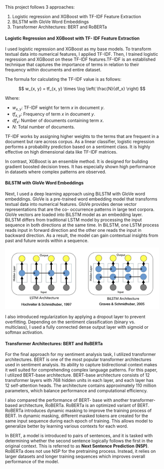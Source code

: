 This project follows 3 approaches:
1. Logistic regression and XGBoost with TF-IDF Feature Extraction
2. BiLSTM with GloVe Word Embeddings
3. Transformer Architectures: BERT and RoBERTa

#### Logistic Regression and XGBoost with TF- IDF Feature Extraction

I used logistic regression and XGBoost as my base models. To transform textual data into numerical features, I applied TF-IDF. Then, I trained logistic regression and XGBoost on these TF-IDF features.TF-IDF is an established technique that captures the importance of terms in relation to their frequency within documents and entire dataset.

The formula for calculating the TF-IDF value is as follows:

$$
w_{x, y} = tf_{x, y} \times \log \left( \frac{N}{df_x} \right)
$$

Where:
- $w_{x, y}$: TF-IDF weight for term $x$ in document $y$.
- $tf_{x, y}$: Frequency of term $x$ in document $y$.
- $df_x$: Number of documents containing term $x$.
- $N$: Total number of documents.

TF-IDF works by assigning higher weights to the terms that are frequent in a document but rare across corpus.
As a linear classifier, logistic regression performs a probability prediction based on a sentiment class. It is highly effective on high dimensional data like TF-IDF matrices.

In contrast, XGBoost is an ensemble method. It is designed for building gradient boosted decision trees. It has especially shown high performance in datasets where complex patterns are observed.

#### BiLSTM with GloVe Word Embeddings

Next, I used a deep learning approach using BiLSTM with GloVe word embeddings. GloVe is a pre-trained word embedding model that transforms textual data into numerical features. GloVe provides dense vector representations that are the co- occurrence patterns in large text corpora. GloVe vectors are loaded into BiLSTM model as an embedding layer.
BiLSTM differs from traditional LSTM model by processing the input sequence in both directions at the same time. In BiLSTM, one LSTM process reads input in forward direction and the other one reads the input in backward direction. As a result, the model can gain contextual insights from past and future words within a sequence.

![LSTM vs. BiLSTM](https://github.com/KadirOrcunAltunel/SentimentAnalysis/blob/main/images/LSTM%20and%20BiLSTM.png)

I also introduced regularization by applying a dropout layer to prevent overfitting. Depending on the sentiment classification (binary vs. multiclass), I used a fully connected dense output layer with sigmoid or softmax activation.

#### Transformer Architectures: BERT and RoBERTa

For the final approach for my sentiment analysis task, I utilized transformer architectures. BERT is one of the most popular transformer architectures used in sentiment analysis. Its ability to capture bidirectional context makes it well suited for comprehending complex language patterns. For this paper, I utilized BERT-base architecture. BERT-base architecture consists of 12 transformer layers with 768 hidden units in each layer, and each layer has 12 self-attention heads. The architecture contains approximately 110 million parameters, which balance performance and computational efficiency.

I also compared the performance of BERT- base with another transformer-based architecture, RoBERTa. RoBERTa is an optimized variant of BERT. RoBERTa introduces dynamic masking to improve the training process of BERT. In dynamic masking, different masked tokens are created for the same input sequence during each epoch of training. This allows model to generalize better by learning various contexts for each word.

In BERT, a model is introduced to pairs of sentences, and it is tasked with determining whether the second sentence logically follows the first in the original context. This is referred to as **Next Sentence Prediction (NSP)**. RoBERTa does not use NSP for the pretraining process. Instead, it relies on larger datasets and longer training sequences which improves overall performance of the model.
